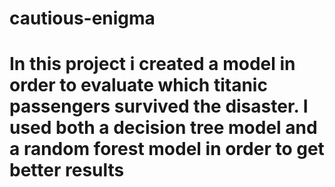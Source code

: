 # cautious-enigma
# In this project i created a model in order to evaluate which titanic passengers survived the disaster. I used both a decision tree model and a random forest model in order to get better results
